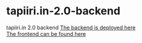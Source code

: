 tapiiri.in-2.0-backend
======================

tapiiri.in 2.0 backend
[The backend is deployed here](murmuring-cove-6527.herokuapp.com)  
[The frontend can be found here](https://github.com/tapiSoft/tapiiri.in-2.0)
